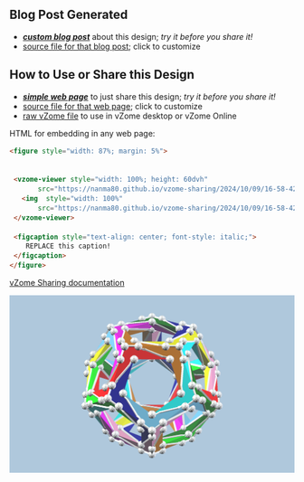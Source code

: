 
## Blog Post Generated

 - [***custom blog post***](<https://nanma80.github.io/vzome-sharing/2024/10/09/twisted_dodec-16-58-42.html>) about this design; *try it before you share it!*
 - [source file for that blog post](<https://github.com/nanma80/vzome-sharing/edit/main/_posts/2024-10-09-twisted_dodec-16-58-42.md>); click to customize
 


## How to Use or Share this Design

 - [***simple web page***](<https://nanma80.github.io/vzome-sharing/2024/10/09/16-58-42-twisted_dodec/>) to just share this design; *try it before you share it!*
 - [source file for that web page](<https://github.com/nanma80/vzome-sharing/edit/main/2024/10/09/16-58-42-twisted_dodec/index.md>); click to customize
 - [raw vZome file](<https://raw.githubusercontent.com/nanma80/vzome-sharing/main/2024/10/09/16-58-42-twisted_dodec/twisted_dodec.vZome>) to use in vZome desktop or vZome Online
 
 HTML for embedding in any web page:
 ```html
<figure style="width: 87%; margin: 5%">
  
  
  <vzome-viewer style="width: 100%; height: 60dvh" 
        src="https://nanma80.github.io/vzome-sharing/2024/10/09/16-58-42-twisted_dodec/twisted_dodec.vZome" >
    <img  style="width: 100%"
        src="https://nanma80.github.io/vzome-sharing/2024/10/09/16-58-42-twisted_dodec/twisted_dodec.png" >
  </vzome-viewer>

  <figcaption style="text-align: center; font-style: italic;">
     REPLACE this caption!
  </figcaption>
</figure>

 ```

[vZome Sharing documentation](https://vzome.github.io/vzome/sharing.html#how-it-works)

![Image](<twisted_dodec.png>)

